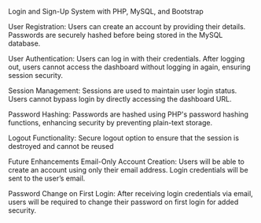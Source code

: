 Login and Sign-Up System with PHP, MySQL, and Bootstrap


User Registration: Users can create an account by providing their details. Passwords are securely hashed before being stored in the MySQL database.

User Authentication: Users can log in with their credentials. After logging out, users cannot access the dashboard without logging in again, ensuring session security.

Session Management: Sessions are used to maintain user login status. Users cannot bypass login by directly accessing the dashboard URL.

Password Hashing: Passwords are hashed using PHP's password hashing functions, enhancing security by preventing plain-text storage.

Logout Functionality: Secure logout option to ensure that the session is destroyed and cannot be reused


Future Enhancements
Email-Only Account Creation: Users will be able to create an account using only their email address. Login credentials will be sent to the user’s email.

Password Change on First Login: After receiving login credentials via email, users will be required to change their password on first login for added security.
